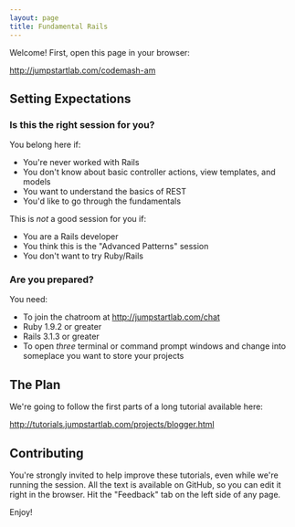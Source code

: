 ```yaml
---
layout: page
title: Fundamental Rails
---
```


Welcome! First, open this page in your browser:

http://jumpstartlab.com/codemash-am

## Setting Expectations

### Is this the right session for you?

You belong here if:

* You're never worked with Rails
* You don't know about basic controller actions, view templates, and models
* You want to understand the basics of REST
* You'd like to go through the fundamentals

This is *not* a good session for you if:

* You are a Rails developer
* You think this is the "Advanced Patterns" session
* You don't want to try Ruby/Rails

### Are you prepared?

You need:

* To join the chatroom at http://jumpstartlab.com/chat
* Ruby 1.9.2 or greater
* Rails 3.1.3 or greater
* To open *three* terminal or command prompt windows and change into someplace you want to store your projects

## The Plan

We're going to follow the first parts of a long tutorial available here:

http://tutorials.jumpstartlab.com/projects/blogger.html

## Contributing

You're strongly invited to help improve these tutorials, even while we're running the session. All the text is available on GitHub, so you can edit it right in the browser. Hit the "Feedback" tab on the left side of any page.

Enjoy!
